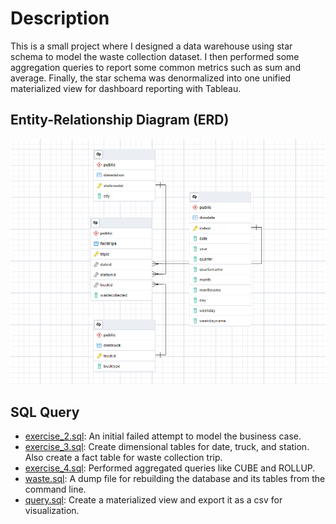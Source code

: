 # Description

This is a small project where I designed a data warehouse using star schema to model the waste collection dataset. I then performed some aggregation queries to report some common metrics such as sum and average. Finally, the star schema was denormalized into one unified materialized view for dashboard reporting with Tableau. 

## Entity-Relationship Diagram (ERD)

![](images/ERD.png)

## SQL Query

- [exercise_2.sql](exercise_2.sql): An initial failed attempt to model the business case. 
- [exercise_3.sql](exercise_3.sql): Create dimensional tables for date, truck, and station. Also create a fact table for waste collection trip. 
- [exercise_4.sql](exercise_4.sql): Performed aggregated queries like CUBE and ROLLUP.
- [waste.sql](waste.sql): A dump file for rebuilding the database and its tables from the command line.
- [query.sql](query.sql): Create a materialized view and export it as a csv for visualization.
